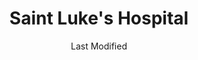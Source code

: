 ---
layout: location-page
date: Last Modified
description: "Local COVID-19 testing is available at Saint Luke's Hospital in Blue Springs, Missouri, USA."
permalink: "locations/missouri/blue-springs/saint-lukes-hospital/"
tags:
  - locations
  - missouri
title: Saint Luke's Hospital
uniqueName: saint-lukes-hospital
state: Missouri
stateAbbr: MO
hood: "Blue Springs"
address: "600 NE Adams Dairy Pkwy"
city: "Blue Springs"
zip: "64014"
zipsNearby: "66002 66006 66007 66012 66013 66016 66018 66019 66020 66021 66024 66025 66026 66030 66036 66101 66102 66103 66104 66105 66106 66109 66110 66111 66112 66113 66115 66117 66118 66119 66160 66040 66042 66044 66045 66046 66047 66049 66027 66043 66048 66050 66052 66053 66054 66031 66051 66061 66062 66063 66064 66066 66067 66071 66072 66073 66079 66201 66202 66203 66204 66205 66206 66207 66208 66209 66210 66211 66212 66213 66214 66215 66216 66217 66218 66219 66220 66221 66222 66223 66224 66225 66226 66227 66250 66251 66276 66282 66283 66285 66286 66083 66085 66086 66092 66097 64720 64401 64001 64620 64422 64722 64723 64724 64725 64011 64012 64726 64013 64014 64015 64622 64623 64624 64625 64016 64730 64017 64018 64429 64633 64019 64733 64430 64734 64735 64020 64021 64637 64739 64638 64439 64740 64440 64022 64742 64743 64443 64444 64024 64073 64028 64448 64745 64746 64747 64454 64029 64030 64034 64644 64035 64701 64036 64037 64040 64048 64050 64051 64052 64053 64054 64055 64056 64057 64058 64101 64102 64105 64106 64108 64109 64110 64111 64112 64113 64114 64116 64117 64118 64119 64120 64121 64123 64124 64125 64126 64127 64128 64129 64130 64131 64132 64133 64134 64136 64137 64138 64139 64141 64144 64145 64146 64147 64148 64149 64150 64151 64152 64153 64154 64155 64156 64157 64158 64161 64163 64164 64165 64166 64167 64168 64170 64171 64179 64180 64184 64187 64188 64190 64191 64195 64196 64197 64198 64199 64999 64060 64649 64650 64061 64465 64062 64002 64063 64064 64065 64081 64082 64086 64761 64066 64067 64068 64069 64070 64656 64469 64071 64072 64770 64664 64074 64668 64680 64075 64076 64077 64474 64078 64079 64477 64080 64671 64083 64084 64085 64484 64501 64502 64503 64504 64505 64506 64507 64508 64088 64089 64490 64090 64682 64492 64493 64788 64686 64092 64093 64096 64497 64097 64098 64689 65321 65323 65327 65332 65333 65334 65305 65336 65337 65339 65340 65344 65301 65302 65351 65360 64172 64183 64185 64192 64193 64194 64944 66077 66279" 
mapUrl: "http://maps.apple.com/?q=Saint+Lukes+Hospital&address=600+NE+Adams+Dairy+Pkwy,Blue+Springs,Missouri,64014"
locationType: Drive-thru
phone: "816-251-6100"
website: "https://www.saintlukeskc.org/about/news/saint-lukes-news-three-covid-19-drive-thru-testing-sites-set-qualifying-saint-lukes"
onlineBooking: undefined
closed: undefined
closedUpdate: April 22nd, 2020
notes: "By appointment only. Requires doctor's referral. Must have fever and other symptoms."
days: Contact for hours of operation.
ctaMessage: Learn more
ctaUrl: "https://www.saintlukeskc.org/about/news/saint-lukes-news-three-covid-19-drive-thru-testing-sites-set-qualifying-saint-lukes"
---